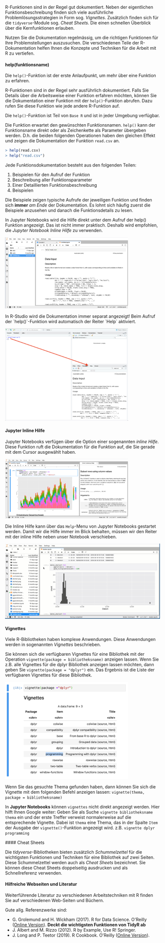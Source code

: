 R-Funktionen sind in der Regel gut dokumentiert. Neben der eigentlichen Funktionsbeschreibung finden sich viele ausführliche Problemlösungsstrategien in Form sog. *Vignettes*. Zusätzlich finden sich für die `tidyverse`-Module sog. *Cheat Sheets*. Die einen schnellen Überblick über die Kernfunktionen erlauben. 

<p class="alert alert-success"><i class="fa fa-lg fa-lightbulb-o"></i> Nutzen Sie die Dokumentation regelmässig, um die richtigen Funktionen für Ihre Problemstellungen auszusuchen. Die verschiedenen Teile der R-Dokumentation helfen Ihnen die Konzepte und Techniken für die Arbeit mit R zu vertiefen.</p>

#### help(funktionsname)

Die `help()`-Funktion ist der erste Anlaufpunkt, um mehr über eine Funktion zu erfahren. 

R-Funktionen sind in der Regel sehr ausführlich dokumentiert. Falls Sie Details über die Arbeitsweise einer Funktion erfahren möchten, können Sie die Dokumentation einer Funktion mit der `help()`-Funktion abrufen. Dazu rufen Sie diese Funktion wie jede andere R-Funktion auf. 

Die `help()`-Funktion ist Teil von `Base R` und ist in jeder Umgebung verfügbar. 

Die Funktion erwartet den gewünschten Funktionsnamen. `help()` kann der Funktionsname direkt oder als Zeichenkette als Parameter übergeben werden. D.h. die beiden folgenden Operationen haben den gleichen Effekt und zeigen die Dokumentation der Funktion `read.csv` an.

```r
> help(read.csv)
> help("read.csv")
```

Jede Funktionsdokumentation besteht aus den folgenden Teilen:

1. Beispielen für den Aufruf der Funktion
2. Beschreibung aller Funktionsparameter
3. Einer Detaillierten Funktionsbeschreibung
4. Beispielen

Die Beispiele zeigen typische Aufrufe der jeweiligen Funktion und finden sich **immer** *am Ende* der Dokumentation. Es lohnt sich häufig zuerst die Beispiele anzusehen und danach die Funktionsdetails zu lesen. 

In Jupyter Notebooks wird die Hilfe direkt unter dem Aufruf der help() Funktion angezeigt. Das ist nicht immer praktisch. Deshalb wird empfohlen, die *Jupyter Notebook Inline Hilfe* zu verwenden. 

<a href="https://github.com/dxiai/r-einstieg/blob/master/bilder/help_functions_ipnb.png?raw=true"  title="Hilfe Funktion in Jupyter  Notebooks"><img alt="help_functions_ipnb.png" src="https://github.com/dxiai/r-einstieg/blob/master/bilder/help_functions_ipnb.png?raw=true" width="400" height="230.55934515689" /></a>

<p class="alert alert-warning" markdown="1">
<i class="fa fa-lg fa-exclamation-triangle"></i> In R-Studio wird die Dokumentation immer separat angezeigt! Beim Aufruf der `help()`-Funktion wird automatisch der Reiter `Help` aktiviert.
</p>

<a href="https://github.com/dxiai/r-einstieg/blob/master/bilder/help_function_rstudio.png?raw=true"  title="Hilfe Funktion in R-Studio"><img alt="help_function_rstudio.png" src="https://github.com/dxiai/r-einstieg/blob/master/bilder/help_function_rstudio.png?raw=true" width="400" height="300.91743119266" /></a>

#### Jupyter Inline Hilfe

Jupyter Notebooks verfügen über die Option einer sogenannten *inline Hilfe*. Diese Funktion ruft die Dokumentation für die Funktion auf, die Sie gerade mit dem Cursor ausgewählt haben. 

<a href="https://github.com/dxiai/r-einstieg/blob/master/bilder/JS_context_hilfe.png?raw=true" title="Jupyter Inline Hilfe"><img alt="Bildschirmfoto 2020-09-21 um 21.35.08.png" src="https://github.com/dxiai/r-einstieg/blob/master/bilder/JS_context_hilfe.png?raw=true" width="400" height="193.4868943606" /></a>

Die Inline Hilfe kann über das `Help`-Menu von Jupyter Notebooks gestartet werden. Damit wir die Hilfe immer im Blick behalten, müssen wir den Reiter mit der inline Hilfe neben unser Notebook verschieben. 

<a href="https://github.com/dxiai/r-einstieg/blob/master/bilder/JL_inline_hilfe_positionieren.gif?raw=true"><img src="https://github.com/dxiai/r-einstieg/blob/master/bilder/JL_inline_hilfe_positionieren.gif?raw=true" width="800" title="Jupyter  Inline Hilfe verschieben"></a>

#### Vignettes

Viele R-Bibliotheken haben komplexe Anwendungen. Diese Anwendungen werden in sogenannten *Vignettes* beschrieben. 

Sie können sich die verfügbaren Vignettes für eine Bibliothek mit der Operation `vignette(package = bibliotheksname)` anzeigen lassen. Wenn Sie z.B. alle Vignettes für die dplyr Bibliothek anzeigen lassen möchten, dann geben Sie `vignette(package = "dplyr")` ein. Das Ergebnis ist die Liste der verfügbaren Vignettes für diese Bibliothek. 

<a href="https://github.com/dxiai/r-einstieg/blob/master/bilder/vignettes_liste_dplyr.png?raw=true"><img alt="vignettes_liste_dplyr.png" src="https://github.com/dxiai/r-einstieg/blob/master/bilder/vignettes_liste_dplyr.png?raw=true" width="400" height="314.37308868502" /></a>

Wenn Sie das gesuchte Thema gefunden haben, dann können Sie sich die Vignette mit dem folgenden Befehl anzeigen lassen: `vignette(thema, package = bibliotheksname)`
 
<p class="alert alert-warning" markdown="1">
<i class="fa fa-lg fa-exclamation-triangle"></i> In <b>Jupyter Notebooks</b> können <code>vignettes</code> nicht direkt angezeigt werden. Hier hilft Ihnen Google weiter: Geben Sie als Suche <code>vignette bibliotheksname thema</code> ein und der erste Treffer verweist normalerweise auf die entsprechende Vignette. Dabei ist <code>thema</code> eine Thema, das in der Spalte <code>Item</code> der Ausgabe der <code>vignette()</code>-Funktion angezeigt wird. z.B. <code>vignette dplyr programming</code>
</p>

#### Cheat Sheets

Die *tidyverse*-Bibliotheken bieten zusätzlich *Schummelzettel* für die wichtigsten Funktionen und Techniken für eine Bibliothek auf zwei Seiten. Diese Schummelzettel werden auch als *Cheat Sheets* bezeichnet. Sie können diese Cheat Sheets doppelseitig ausdrucken und als Schnellreferenz verwenden.

#### Hilfreiche Webseiten und Literatur

Weiterführende Literatur zu verschiedenen Arbeitstechniken mit R finden Sie auf verschiedenen Web-Seiten und Büchern.

Gute allg. Referenzwerke sind: 

* G. Grolemund and H. Wickham (2017). R for Data Science. O'Reilly ([Online Version](https://r4ds.had.co.nz/)). **Deckt die wichtigsten Funktionen von TidyR ab**
* J. Albert and M. Rizzo (2012). R by Example, Use R! Springer.
* J. Long and P. Teetor (2019). R Cookbook. O'Reilly ([Online Version](https://rc2e.com/)).
